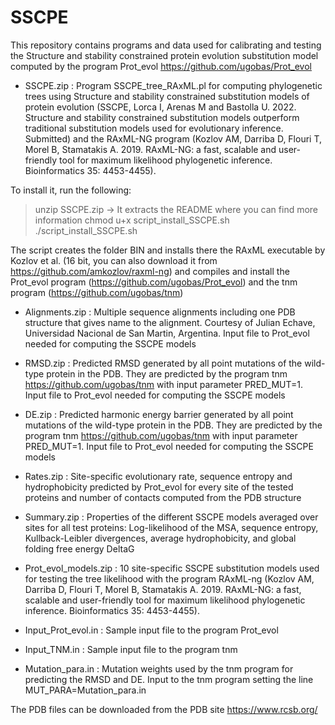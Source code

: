 # SSCPE
This repository contains programs and data used for calibrating and testing the Structure and stability constrained protein evolution substitution model computed by the program Prot_evol https://github.com/ugobas/Prot_evol

- SSCPE.zip : Program SSCPE_tree_RAxML.pl for computing phylogenetic trees using Structure and stability constrained substitution models of protein evolution (SSCPE, Lorca I, Arenas M and Bastolla U. 2022. Structure and stability constrained substitution models outperform traditional substitution models used for evolutionary inference. Submitted) and the RAxML-NG program (Kozlov AM, Darriba D, Flouri T, Morel B, Stamatakis A. 2019. RAxML-NG: a fast, scalable and user-friendly tool for maximum likelihood phylogenetic inference. Bioinformatics 35: 4453-4455).

To install it, run the following:
>unzip SSCPE.zip  -> It extracts the README where you can find more information
>chmod u+x script_install_SSCPE.sh
>./script_install_SSCPE.sh

The script creates the folder BIN and installs there the RAxML executable by Kozlov et al. (16 bit, you can also download it from https://github.com/amkozlov/raxml-ng) and compiles and install the Prot_evol program (https://github.com/ugobas/Prot_evol) and the tnm program (https://github.com/ugobas/tnm)

- Alignments.zip : Multiple sequence alignments including one PDB structure that gives name to the alignment. Courtesy of Julian Echave, Universidad Nacional de San Martin, Argentina. Input file to Prot_evol needed for computing the SSCPE models

- RMSD.zip : Predicted RMSD generated by all point mutations of the wild-type protein in the PDB. They are predicted by the program tnm https://github.com/ugobas/tnm with input parameter PRED_MUT=1. Input file to Prot_evol needed for computing the SSCPE models

- DE.zip  : Predicted harmonic energy barrier generated by all point mutations of the wild-type protein in the PDB. They are predicted by the program tnm https://github.com/ugobas/tnm with input parameter PRED_MUT=1. Input file to Prot_evol needed for computing the SSCPE models

- Rates.zip : Site-specific evolutionary rate, sequence entropy and hydrophobicity predicted by Prot_evol for every site of the tested proteins and number of contacts computed from the PDB structure

- Summary.zip : Properties of the different SSCPE models averaged over sites for all test proteins: Log-likelihood of the MSA, sequence entropy, Kullback-Leibler divergences, average hydrophobicity, and global folding free energy DeltaG
 
- Prot_evol_models.zip : 10 site-specific SSCPE substitution models used for testing the tree likelihood with the program RAxML-ng (Kozlov AM, Darriba D, Flouri T, Morel B, Stamatakis A. 2019. RAxML-NG: a fast, scalable and user-friendly tool for maximum likelihood phylogenetic inference. Bioinformatics 35: 4453-4455).

- Input_Prot_evol.in : Sample input file to the program Prot_evol

- Input_TNM.in : Sample input file to the program tnm

- Mutation_para.in : Mutation weights used by the tnm program for predicting the RMSD and DE. Input to the tnm program setting the line MUT_PARA=Mutation_para.in

The PDB files can be downloaded from the PDB site https://www.rcsb.org/
